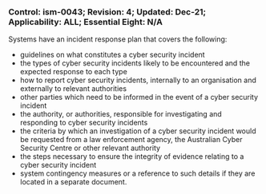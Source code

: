 ### Control: ism-0043; Revision: 4; Updated: Dec-21; Applicability: ALL; Essential Eight: N/A
<p>Systems have an incident response plan that covers the following:</p>
                  <ul>
                     <li>guidelines on what constitutes a cyber security incident</li>
                     <li>the types of cyber security incidents likely to be encountered and the expected response to each type</li>
                     <li>how to report cyber security incidents, internally to an organisation and externally to relevant authorities</li>
                     <li>other parties which need to be informed in the event of a cyber security incident</li>
                     <li>the authority, or authorities, responsible for investigating and responding to cyber security incidents</li>
                     <li>the criteria by which an investigation of a cyber security incident would be requested from a law enforcement agency, the Australian Cyber Security Centre or other relevant authority</li>
                     <li>the steps necessary to ensure the integrity of evidence relating to a cyber security incident</li>
                     <li>system contingency measures or a reference to such details if they are located in a separate document.</li>
                  </ul>
